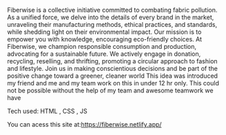 Fiberwise is a collective initiative committed to combating fabric pollution. As a unified force, we delve into the details of every brand in the market, unraveling their manufacturing methods, ethical practices, and standards, while shedding light on their environmental impact. Our mission is to empower you with knowledge, encouraging eco-friendly choices. At Fiberwise, we champion responsible consumption and production, advocating for a sustainable future. We actively engage in donation, recycling, reselling, and thrifting, promoting a circular approach to fashion and lifestyle. Join us in making conscientious decisions and be part of the positive change toward a greener, cleaner world
   This idea was introduced my friend and me and my team work on this in under 12 hr only.
   This could not be possible without the help of my team and awesome teamwork we have

   Tech used: HTML , CSS , JS
   
   You can acess this site at:https://fiberwise.netlify.app/
        
